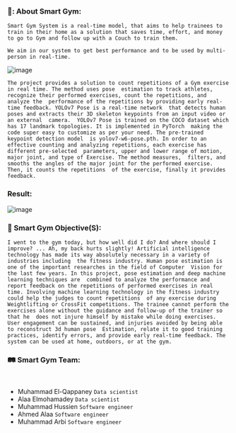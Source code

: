 ### 🦾: About Smart Gym: 

`Smart Gym System is a real-time model, that aims to help trainees to train in their home as a solution that saves time, effort, and money to go to Gym and follow up with a Couch to train them.`

`We aim in our system to get best performance and to be used by multi-person in real-time.`

![image](https://github.com/Ahmed-Alaa-2001/smart-gym/assets/73764445/c9ca3d63-382f-471d-a2c4-5d3d0454abed)

`The project provides a solution to count repetitions of a Gym exercise in real time. The method uses pose 
estimation to track athletes, recognize their performed exercises, count the repetitions, and analyze the 
performance of the repetitions by providing early real-time feedback. YOLOv7 Pose is a real-time network 
that detects human poses and extracts their 3D skeleton keypoints from an input video or an external 
camera. 
YOLOv7 Pose is trained on the COCO dataset which has 17 landmark topologies. It is implemented in PyTorch 
making the code super easy to customize as per your need. The pre-trained keypoint detection model 
is yolov7-w6-pose.pth.
In order to an effective counting and analyzing repetitions, each exercise has different pre-selected 
parameters, upper and lower range of motion, major joint, and type of Exercise. The method measures, 
filters, and smooths the angles of the major joint for the performed exercise. Then, it counts the repetitions 
of the exercise, finally it provides feedback.`

### Result: 

![image](https://github.com/Ahmed-Alaa-2001/smart-gym/assets/73764445/8144ad57-ae0d-4f04-93d0-f1f156528c62)


### 🦾 Smart Gym Objective(S): 
`I went to the gym today, but how well did I do? And where should I improve? ... Ah, my back hurts slightly!
Artificial intelligence technology has made its way absolutely necessary in a variety of industries including 
the fitness industry. Human pose estimation is one of the important researches in the field of Computer 
Vision for the last few years. In this project, pose estimation and deep machine learning techniques are 
combined to analyze the performance and report feedback on the repetitions of performed exercises in real 
time. Involving machine learning technology in the fitness industry could help the judges to count repetitions 
of any exercise during Weightlifting or CrossFit competitions.
The trainee cannot perform the exercises alone without the guidance and follow-up of the trainer so that he 
does not injure himself by mistake while doing exercises.
User engagement can be sustained, and injuries avoided by being able to reconstruct 3d human pose 
Estimation, relate it to good training practices, identify errors, and provide early real-time feedback. The 
system can be used at home, outdoors, or at the gym.`

### :railway_track:	 Smart Gym Team:

</br>

-   Muhammad El-Qappaney `Data scientist`
-   Alaa Elmohamadey `Data scientist`
-   Muhammad Hussien `Software engineer`
-   Ahmed Alaa `Software engineer`
-   Muhammad Arbi `Software engineer`
</p>




